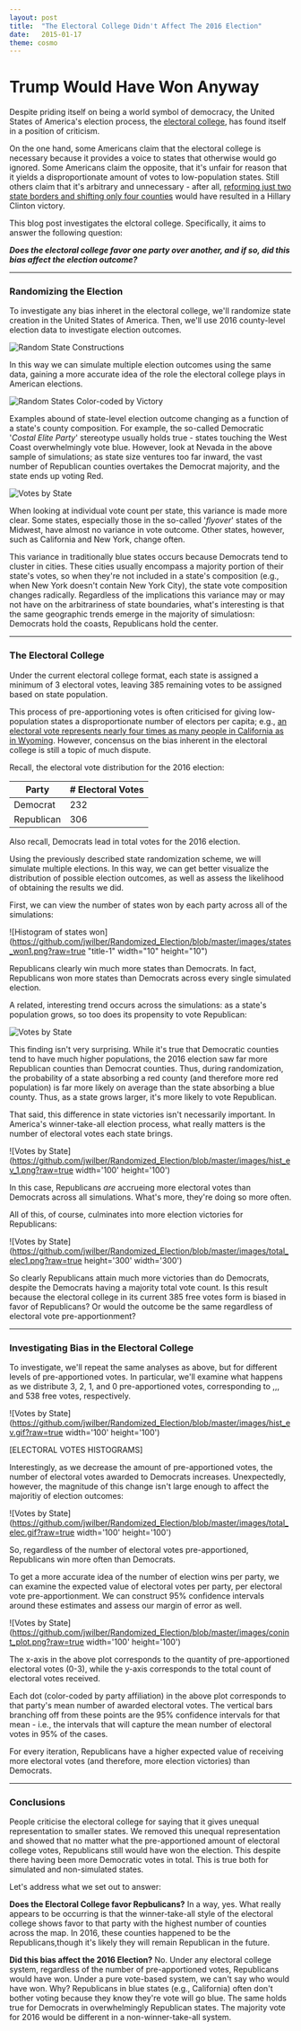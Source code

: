 ```yaml
---
layout: post
title:  "The Electoral College Didn't Affect The 2016 Election"
date:   2015-01-17
theme: cosmo
---
```


# Trump Would Have Won Anyway

Despite priding itself on being a world symbol of democracy, the United States of America's election process, the [electoral college](https://en.wikipedia.org/wiki/Electoral_College_(United_States)), has found itself in a position of criticism. 


On the one hand, some Americans claim that the electoral college is necessary because it provides a voice to states that otherwise would go ignored. Some Americans claim the opposite, that it's unfair for reason that it yields a disproportionate amount of votes to low-population states. Still others claim that it's arbitrary and unnecessary - after all, [reforming just two state borders and shifting only four counties](https://www.washingtonpost.com/news/wonk/wp/2016/11/29/how-the-electoral-college-gerrymanders-the-presidential-vote/?utm_term=.8a9055cd4263) would have resulted in a Hillary Clinton victory. 



This blog post investigates the elctoral college. Specifically, it aims to answer the following question: 

***Does the electoral college favor one party over another, and if so, did this bias affect the election outcome?***

***

### Randomizing the Election

To investigate any bias inheret in the electoral college, we'll randomize state creation in the United States of America. Then, we'll use 2016 county-level election data to investigate election outcomes. 

![Random State Constructions](https://github.com/jwilber/Randomized_Election/blob/master/images/randomstates2.gif?raw=true "title-1")

In this way we can simulate multiple election outcomes using the same data, gaining a more accurate idea of the role the electoral college plays in American elections.

 ![Random States Color-coded by Victory](https://github.com/jwilber/Randomized_Election/blob/master/images/randomstateswins2.gif?raw=true	 "title-2")

Examples abound of state-level election outcome changing as a function of a state's county composition. For example, the so-called Democratic '*Costal Elite Party*' stereotype usually holds true - states touching the West Coast overwhelmingly vote blue. However, look at Nevada in the above sample of simulations; as state size ventures too far inward, the vast number of Republican counties overtakes the Democrat majority, and the state ends up voting Red. 

![Votes by State](https://github.com/jwilber/Randomized_Election/blob/master/images/votes_per_state2.gif?raw=true "title-1")


 When looking at individual vote count per state, this variance is made more clear. Some states, especially those in the so-called '*flyover*' states of the Midwest, have almost no variance in vote outcome. Other states, however, such as California and New York, change often. 

 This variance in traditionally blue states occurs because Democrats tend to cluster in cities. These cities usually encompass a majority portion of their state's votes, so when they're not included in a state's composition (e.g., when New York doesn't contain New York City), the state vote composition changes radically. Regardless of the implications this variance may or may not have on the arbitrariness of state boundaries, what's interesting is that the same geographic trends emerge in the majority of simulatiosn: Democrats hold the coasts, Republicans hold the center.

***


### The Electoral College

Under the current electoral college format, each state is assigned a minimum of 3 electoral votes, leaving 385 remaining votes to be assigned based on state population.

This process of pre-apportioning votes is often criticised for giving low-population states a disproportionate number of electors per capita; e.g., [an electoral vote represents nearly four times as many people in California as in Wyoming](http://www.huffingtonpost.com/william-petrocelli/its-time-to-end-the-electoral-college_b_12891764.html). However, concensus on the bias inherent in the electoral college is still a topic of much dispute.

Recall, the electoral vote distribution for the 2016 election:

| Party      | # Electoral Votes |
|------------|-------------------|
| Democrat   | 232               |
| Republican | 306               |


Also recall, Democrats lead in total votes for the 2016 election.

Using the previously described state randomization scheme, we will simulate multiple elections. In this way, we can get better visualize the distribution of possible election outcomes, as well as assess the likelihood of obtaining the results we did.


First, we can view the number of states won by each party across all of the simulations:


![Histogram of states won](https://github.com/jwilber/Randomized_Election/blob/master/images/states_won1.png?raw=true "title-1" width="10" height="10")

Republicans clearly win much more states than Democrats. In fact, Republicans won more states than Democrats across every single simulated election. 

A related, interesting trend occurs across the simulations: as a state's population grows, so too does its propensity to vote Republican:


![Votes by State](https://github.com/jwilber/Randomized_Election/blob/master/images/scatterplots.gif?raw=true "title-1")

This finding isn't very surprising. While it's true that Democratic counties tend to have much higher populations, the 2016 election saw far more Republican counties than Democrat counties. Thus, during randomization, the probability of a state absorbing a red county (and therefore more red population) is far more likely on average than the state absorbing a blue county. Thus, as a state grows larger, it's more likely to vote Republican.

 That said, this difference in state victories isn't necessarily important. In America's winner-take-all election process, what really matters is the number of electoral votes each state brings. 

![Votes by State](https://github.com/jwilber/Randomized_Election/blob/master/images/hist_ev_1.png?raw=true width='100' height='100')


In this case, Republicans *are* accrueing more electoral votes than Democrats across all simulations. What's more, they're doing so more often.

All of this, of course, culminates into more election victories for Republicans:

![Votes by State](https://github.com/jwilber/Randomized_Election/blob/master/images/total_elec1.png?raw=true height='300' width='300')

So clearly Republicans attain much more victories than do Democrats, despite the Democrats having a majority total vote count. Is this result because the electoral college in its current 385 free votes form is biased in favor of Republicans? Or would the outcome be the same regardless of electoral vote pre-apportionment?


***

### Investigating Bias in the Electoral College

To investigate, we'll repeat the same analyses as above, but for different levels of pre-apportioned votes. In particular, we'll examine what happens as we distribute 3, 2, 1, and 0 pre-apportioned votes, corresponding to ,,, and 538 free votes, respectively.


![Votes by State](https://github.com/jwilber/Randomized_Election/blob/master/images/hist_ev.gif?raw=true width='100' height='100')

[ELECTORAL VOTES HISTOGRAMS]

Interestingly, as we decrease the amount of pre-apportioned votes, the number of electoral votes awarded to Democrats increases. Unexpectedly, however, the magnitude of this change isn't large enough to affect the majoritiy of election outcomes:

![Votes by State](https://github.com/jwilber/Randomized_Election/blob/master/images/total_elec.gif?raw=true width='100' height='100')



So, regardless of the number of electoral votes pre-apportioned, Republicans win more often than Democrats. 

To get a more accurate idea of the number of election wins per party, we can examine the expected value of electoral votes per party, per electoral vote pre-apportionment. We can construct 95% confidence intervals around these estimates and assess our margin of error as well. 


![Votes by State](https://github.com/jwilber/Randomized_Election/blob/master/images/conint_plot.png?raw=true width='100' height='100')


The x-axis in the above plot corresponds to the quantity of pre-apportioned electoral votes (0-3), while the y-axis corresponds to the total count of electoral votes received.

Each dot (color-coded by party affiliation) in the above plot corresponds to that party's mean number of awarded electoral votes. The vertical bars branching off from these points are the 95% confidence intervals for that mean - i.e., the intervals that will capture the mean number of electoral votes in 95% of the cases.

For every iteration, Republicans have a higher expected value of receiving more electoral votes (and therefore, more election victories) than Democrats.

***

### Conclusions

People criticise the electoral college for saying that it gives unequal representation to smaller states. We removed this unequal representation and showed that no matter what the pre-apportioned amount of electoral college votes, Republicans still would have won the election. This despite there having been more Democratic votes in total. This is true both for simulated and non-simulated states.

Let's address what we set out to answer:

**Does the Electoral College favor Repbulicans?**
In a way, yes. What really appears to be occurring is that the winner-take-all style of the electoral college shows favor to that party with the highest number of counties across the map. In 2016, these counties happened to be the Republicans,though it's likely they will remain Republican in the future.

**Did this bias affect the 2016 Election?**
No. Under any electoral college system, regardless of the number of pre-apportioned votes, Republicans would have won. Under a pure vote-based system, we can't say who would have won. Why? Republicans in blue states (e.g., California) often don't bother voting because they know they're vote will go blue. The same holds true for Democrats in overwhelmingly Republican states. The majority vote for 2016 would be different in a non-winner-take-all system.


```

